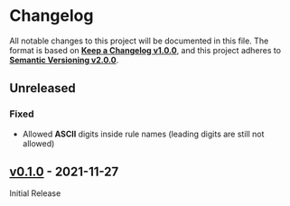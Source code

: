 <!--
  Copyright (c) 2021 Michael Federczuk
  SPDX-License-Identifier: CC-BY-SA-4.0
-->

<!-- markdownlint-disable no-duplicate-heading -->

# Changelog #

All notable changes to this project will be documented in this file.
The format is based on [**Keep a Changelog v1.0.0**](https://keepachangelog.com/en/1.0.0/),
and this project adheres to [**Semantic Versioning v2.0.0**](https://semver.org/spec/v2.0.0.html).

## Unreleased ##

### Fixed ###

* Allowed **ASCII** digits inside rule names (leading digits are still not allowed)

## [v0.1.0] - 2021-11-27 ##

[v0.1.0]: https://github.com/mfederczuk/w3c-ebnf-vscode/releases/tag/v0.1.0

Initial Release

